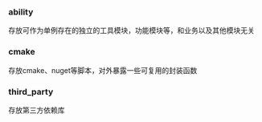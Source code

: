 ### ability 
存放可作为单例存在的独立的工具模块，功能模块等，和业务以及其他模块无关

### cmake
存放cmake、nuget等脚本，对外暴露一些可复用的封装函数

### third_party
存放第三方依赖库
